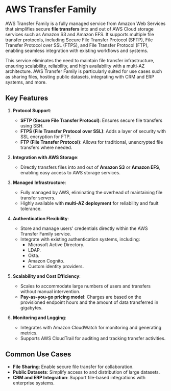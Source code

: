 # AWS Transfer Family

AWS Transfer Family is a fully managed service from Amazon Web Services that simplifies secure **file transfers** into and out of AWS Cloud storage services such as Amazon S3 and Amazon EFS. It supports multiple file transfer protocols, including Secure File Transfer Protocol (SFTP), File Transfer Protocol over SSL (FTPS), and File Transfer Protocol (FTP), enabling seamless integration with existing workflows and systems.

This service eliminates the need to maintain file transfer infrastructure, ensuring scalability, reliability, and high availability with a multi-AZ architecture. AWS Transfer Family is particularly suited for use cases such as sharing files, hosting public datasets, integrating with CRM and ERP systems, and more.

## Key Features

1. **Protocol Support**:
    - **SFTP (Secure File Transfer Protocol)**: Ensures secure file transfers using SSH.
    - **FTPS (File Transfer Protocol over SSL)**: Adds a layer of security with SSL encryption for FTP.
    - **FTP (File Transfer Protocol)**: Allows for traditional, unencrypted file transfers where needed.

2. **Integration with AWS Storage**:
    - Directly transfers files into and out of **Amazon S3** or **Amazon EFS**, enabling easy access to AWS storage services.

3. **Managed Infrastructure**:
    - Fully managed by AWS, eliminating the overhead of maintaining file transfer servers.
    - Highly available with **multi-AZ deployment** for reliability and fault tolerance.

4. **Authentication Flexibility**:
    - Store and manage users' credentials directly within the AWS Transfer Family service.
    - Integrate with existing authentication systems, including:
        - Microsoft Active Directory.
        - LDAP.
        - Okta.
        - Amazon Cognito.
        - Custom identity providers.

5. **Scalability and Cost Efficiency**:
    - Scales to accommodate large numbers of users and transfers without manual intervention.
    - **Pay-as-you-go pricing model**: Charges are based on the provisioned endpoint hours and the amount of data transferred in gigabytes.

6. **Monitoring and Logging**:
    - Integrates with Amazon CloudWatch for monitoring and generating metrics.
    - Supports AWS CloudTrail for auditing and tracking transfer activities.

## Common Use Cases

- **File Sharing**: Enable secure file transfer for collaboration.
- **Public Datasets**: Simplify access to and distribution of large datasets.
- **CRM and ERP Integration**: Support file-based integrations with enterprise systems.

